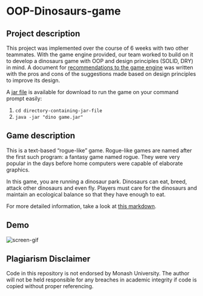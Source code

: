 # OOP-Dinosaurs-game

## Project description

This project was implemented over the course of 6 weeks with two other teammates. 
With the game engine provided, our team worked to build on it to develop a dinosaurs game with OOP and design principles (SOLID, DRY) in mind. 
A document for [recommendations to the game engine](https://github.com/J-asy/OOP-Dinosaurs-game/blob/master/docs/Recommendations%20for%20engine.pdf) was written with the pros and cons of the suggestions made based on design principles to improve its design.

A [jar file](https://github.com/J-asy/OOP-Dinosaurs-game/blob/master/dino%20game.jar) is available for download to run the game on your command prompt easily:
1. `cd directory-containing-jar-file`
2. `java -jar "dino game.jar"`


## Game description

This is a text-based “rogue-like” game. Rogue-like games are named after the first such program: a fantasy game named rogue. 
They were very popular in the days before home computers were capable of elaborate graphics.

In this game, you are running a dinosaur park. Dinosaurs can eat, breed, attack other dinosaurs and even fly. 
Players must care for the dinosaurs and maintain an ecological balance so that they have enough to eat.

For more detailed information, take a look at [this markdown](./docs/game-description.md).

## Demo

![screen-gif](./docs/dino-game-gif.gif)

## Plagiarism Disclaimer

Code in this repository is not endorsed by Monash University. The author will not be held responsible for any breaches in academic integrity if code is copied without proper referencing.
